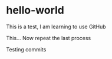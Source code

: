# hello-world

This is a test, I am learning to use GitHub


This...
Now repeat the last process


Testing commits
